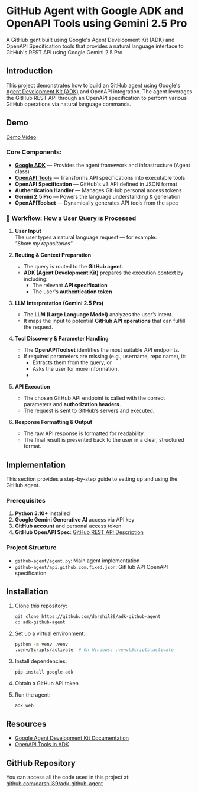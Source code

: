 # GitHub Agent with Google ADK and OpenAPI Tools using Gemini 2.5 Pro

A GitHub gent built using Google's Agent Development Kit (ADK) and OpenAPI Specification tools that provides a natural language interface to GitHub's REST API using Google Gemini 2.5 Pro

## Introduction

This project demonstrates how to build an GitHub agent using Google's [Agent Development Kit (ADK)](https://google.github.io/adk-docs/) and OpenAPI integration. The agent leverages the GitHub REST API through an OpenAPI specification to perform various GitHub operations via natural language commands.

## Demo

[Demo Video](https://drive.google.com/file/d/1v6abeJ3sbVlH5b2Au69lkC5Q73CKkefM/view?usp=sharing)


### Core Components:

* **[Google ADK](https://google.github.io/adk-docs/)** — Provides the agent framework and infrastructure (Agent class)
* **[OpenAPI Tools](https://google.github.io/adk-docs/tools/openapi-tools/)** — Transforms API specifications into executable tools
* **OpenAPI Specification** — GitHub's v3 API defined in JSON format
* **Authentication Handler** — Manages GitHub personal access tokens
* **Gemini 2.5 Pro** — Powers the language understanding & generation
* **OpenAPIToolset** — Dynamically generates API tools from the spec

### 🔄 Workflow: How a User Query is Processed

1. **User Input**  
   The user types a natural language request — for example:  
   _"Show my repositories"_

2. **Routing & Context Preparation**  
   - The query is routed to the **GitHub agent**.  
   - **ADK (Agent Development Kit)** prepares the execution context by including:  
     - The relevant **API specification**  
     - The user's **authentication token**

3. **LLM Interpretation (Gemini 2.5 Pro)**  
   - The **LLM (Large Language Model)** analyzes the user’s intent.  
   - It maps the input to potential **GitHub API operations** that can fulfill the request.

4. **Tool Discovery & Parameter Handling**  
   - The **OpenAPIToolset** identifies the most suitable API endpoints.  
   - If required parameters are missing (e.g., username, repo name), it:  
     - Extracts them from the query, or  
     - Asks the user for more information.
     - 
5. **API Execution**  
   - The chosen GitHub API endpoint is called with the correct parameters and **authorization headers**.  
   - The request is sent to GitHub’s servers and executed.

6. **Response Formatting & Output**  
   - The raw API response is formatted for readability.  
   - The final result is presented back to the user in a clear, structured format.


## Implementation

This section provides a step-by-step guide to setting up and using the GitHub agent.

### Prerequisites

1. **Python 3.10+** installed
2. **Google Gemini Generative AI** access via API key
3. **GitHub account** and personal access token
4. **GitHub OpenAPI Spec**: [GitHub REST API Description](https://raw.githubusercontent.com/github/rest-api-description/main/descriptions/api.github.com/api.github.com.json)

### Project Structure

- `github-agent/agent.py`: Main agent implementation
- `github-agent/api.github.com.fixed.json`: GitHub API OpenAPI specification

## Installation

1. Clone this repository:
   ```bash
   git clone https://github.com/darshil89/adk-github-agent
   cd adk-github-agent
   ```

2. Set up a virtual environment:
   ```bash
   python -m venv .venv
   .venv/Scripts/activate  # On Windows: .venv\Scripts\activate
   ```

3. Install dependencies:
   ```bash
   pip install google-adk
   ```

4. Obtain a GitHub API token

5. Run the agent:
   ```bash
   adk web
   ```

## Resources

- [Google Agent Development Kit Documentation](https://google.github.io/adk-docs/)
- [OpenAPI Tools in ADK](https://google.github.io/adk-docs/tools/openapi-tools/)


## GitHub Repository

You can access all the code used in this project at:
[github.com/darshil89/adk-github-agent](https://github.com/darshil89/adk-github-agent)